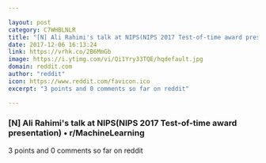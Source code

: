 ```yaml
---

layout: post
category: C7WHBLNLR
title: "[N] Ali Rahimi's talk at NIPS(NIPS 2017 Test-of-time award presentation) • r/MachineLearning"
date: 2017-12-06 16:13:24
link: https://vrhk.co/2B6MmGb
image: https://i.ytimg.com/vi/Qi1Yry33TQE/hqdefault.jpg
domain: reddit.com
author: "reddit"
icon: https://www.reddit.com/favicon.ico
excerpt: "3 points and 0 comments so far on reddit"

---
```


### [N] Ali Rahimi's talk at NIPS(NIPS 2017 Test-of-time award presentation) • r/MachineLearning

3 points and 0 comments so far on reddit